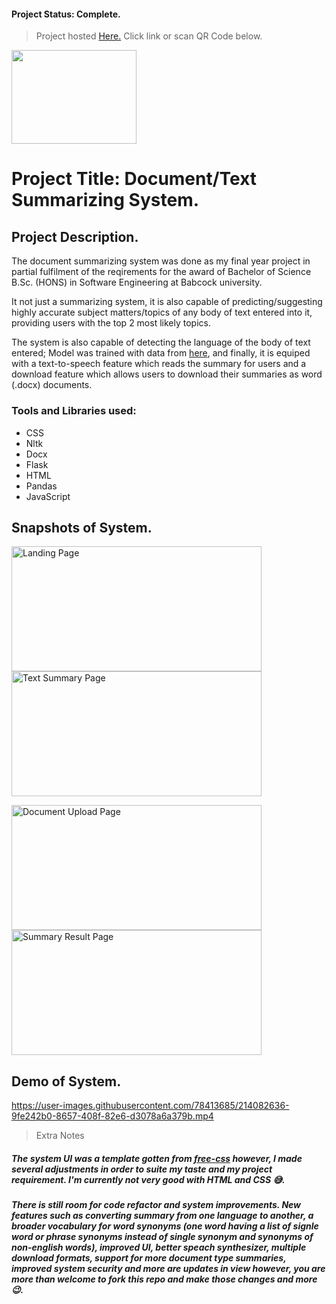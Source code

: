 #### Project Status: Complete.
> Project hosted <a href="https://doc-summary.onrender.com/">Here.</a> Click link or scan QR Code below.
<img src= "https://user-images.githubusercontent.com/78413685/215292334-dfa2c9ae-0b2c-4273-8491-755da49e93e5.png" width="200" height="150">


# Project Title: Document/Text Summarizing System.
## Project Description.
The document summarizing system was done as my final year project in partial fulfilment of the reqirements for the award of Bachelor of Science B.Sc. (HONS) in Software Engineering at Babcock university.   

It not just a summarizing system, it is also capable of predicting/suggesting highly accurate subject matters/topics of any body of text entered into it, providing users with the top 2 most likely topics.   

The system is also capable of detecting the language of the body of text entered; Model was trained with data from <a href="https://www.kaggle.com/datasets/emirhanai/language-detect-artificial-intelligence-software?select=language_detection.csv">here<a/>, and finally, it is equiped with a text-to-speech feature which reads the summary for users and a download feature which allows users to download their summaries as word (.docx) documents.

### Tools and Libraries used:
* CSS
* Nltk
* Docx
* Flask
* HTML
* Pandas
* JavaScript

## Snapshots of System.

<img src= "https://user-images.githubusercontent.com/78413685/213757235-51cb51a7-ba31-45e3-b329-1cb30ec0802c.png" width="400" height="200" alt="Landing Page"><img src= "https://user-images.githubusercontent.com/78413685/213757922-06b03d9f-f3d2-49d4-aa93-564d08b9ca0e.png" width="400" height="200" alt="Text Summary Page">

<img src= "https://user-images.githubusercontent.com/78413685/213759227-4a3d8eba-e14d-4067-a905-f4d1a6fe2d5a.png" width="400" height="200" alt="Document Upload Page"><img src= "https://user-images.githubusercontent.com/78413685/214431479-aae08584-b96e-4934-a205-45a315d6cb94.png" width="400" height="200" alt="Summary Result Page">


## Demo of System.
https://user-images.githubusercontent.com/78413685/214082636-9fe242b0-8657-408f-82e6-d3078a6a379b.mp4


> Extra Notes   
##### The system UI was a template gotten from <a href="https://www.free-css.com/free-css-templates/page277/blueneek">free-css</a> however, I made several adjustments in order to suite my taste and my project requirement. I'm currently not very good with HTML and CSS 😅.   
##### There is still room for code refactor and system improvements. New features such as converting summary from one language to another, a broader vocabulary for word synonyms (one word having a list of signle word or phrase synonyms instead of single synonym and synonyms of non-english words), improved UI, better speach synthesizer, multiple download formats, support for more document type summaries, improved system security and more are updates in view however, you are more than welcome to fork this repo and make those changes and more 😉.

